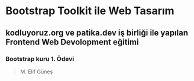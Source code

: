 # Bootstrap Toolkit ile Web Tasarım
## kodluyoruz.org ve patika.dev iş birliği ile yapılan Frontend Web Devolopment eğitimi 
### Bootstrap kuru 1. Ödevi
>M. Elif Güneş